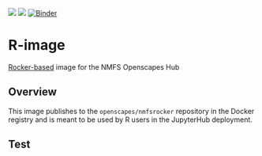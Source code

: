 ![](https://img.shields.io/docker/image-size/openscapes/rocker?sort=date) <a href="https://hub.docker.com/repository/docker/openscapes/rocker/tags?page=1&ordering=last_updated"><img src="https://img.shields.io/docker/v/openscapes/rocker"></a> [![Binder](https://mybinder.org/badge_logo.svg)](https://mybinder.org/v2/gh/nmfs-openscapes/R-image/HEAD)

# R-image

[Rocker-based](https://hub.docker.com/r/rocker/geospatial) image for the NMFS Openscapes Hub


## Overview

This image publishes to the `openscapes/nmfsrocker` repository in the Docker registry and is meant to be used by R users in the JupyterHub deployment.

## Test

